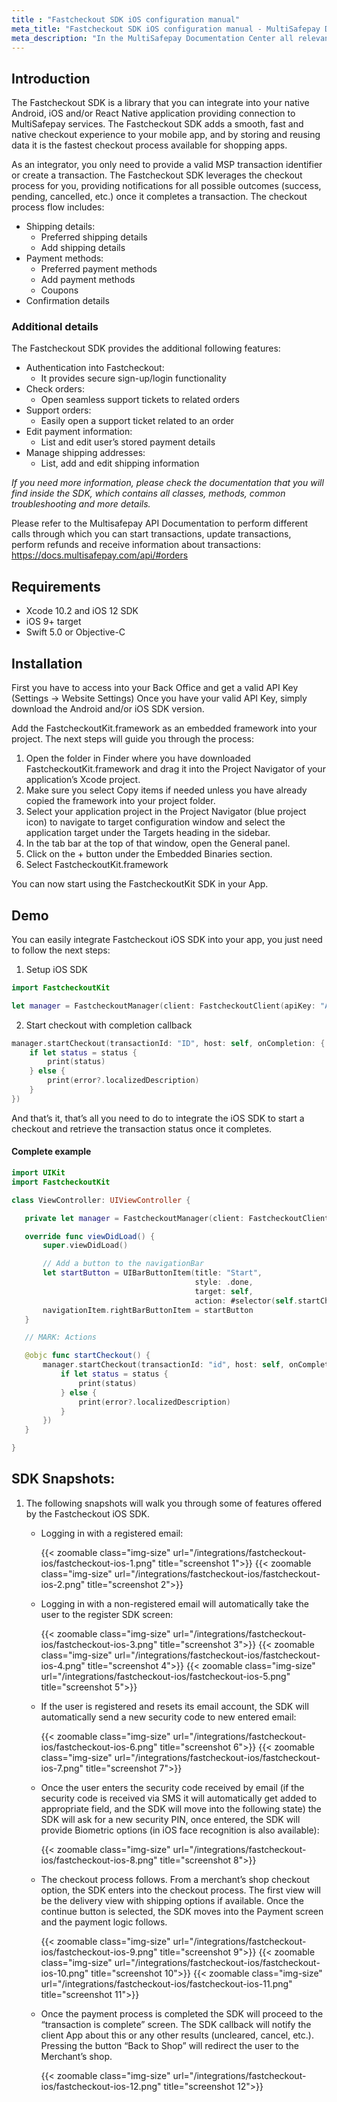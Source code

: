 ```yaml
---
title : "Fastcheckout SDK iOS configuration manual"
meta_title: "Fastcheckout SDK iOS configuration manual - MultiSafepay Documentation Center"
meta_description: "In the MultiSafepay Documentation Center all relevant information regarding our Plugins and API. As well as Support pages for Payment Method, Tools and General Questions. You can also find the contact details of our Support Team and Integration Team."
---
```


## Introduction

The Fastcheckout SDK is a library that you can integrate into your native Android, iOS and/or React Native application providing connection to MultiSafepay services. The Fastcheckout SDK adds a smooth, fast and native checkout experience to your mobile app, and by storing and reusing data it is the fastest checkout process available for shopping apps.

As an integrator, you only need to provide a valid MSP transaction identifier or create a transaction. The Fastcheckout SDK leverages the checkout process for you, providing notifications for all possible outcomes (success, pending, cancelled, etc.) once it completes a transaction. The checkout process flow includes:

* Shipping details:
    * Preferred shipping details
    * Add shipping details
* Payment methods:
    * Preferred payment methods
    * Add payment methods
    * Coupons
* Confirmation details

### Additional details

The Fastcheckout SDK provides the additional following features:

* Authentication into Fastcheckout: 
    * It provides secure sign-up/login functionality
* Check orders:
    * Open seamless support tickets to related orders
* Support orders:
    * Easily open a support ticket related to an order
* Edit payment information:
    * List and edit user’s stored payment details
* Manage shipping addresses:
    * List, add and edit shipping information

*If you need more information, please check the documentation that you will find inside the SDK, which contains all classes, methods, common troubleshooting and more details.*

Please refer to the Multisafepay API Documentation to perform different calls through which you can start transactions, update transactions, perform refunds and receive information about transactions: https://docs.multisafepay.com/api/#orders

## Requirements

* Xcode 10.2 and iOS 12 SDK
* iOS 9+ target
* Swift 5.0 or Objective-C

## Installation

First you have to access into your Back Office and get a valid API Key (Settings → Website Settings)
Once you have your valid API Key, simply download the Android and/or iOS SDK version.

Add the FastcheckoutKit.framework as an embedded framework into your project. The next steps will guide you through the process:

1. Open the folder in Finder where you have downloaded FastcheckoutKit.framework and drag it into the Project Navigator of your application’s Xcode project.
2. Make sure you select Copy items if needed unless you have already copied the framework into your project folder.
3. Select your application project in the Project Navigator (blue project icon) to navigate to target configuration window and select the application target under the Targets heading in the sidebar.
4. In the tab bar at the top of that window, open the General panel.
5. Click on the + button under the Embedded Binaries section.
6. Select FastcheckoutKit.framework

You can now start using the FastcheckoutKit SDK in your App.

## Demo

You can easily integrate Fastcheckout iOS SDK into your app, you just need to follow the next steps:

1. Setup iOS SDK

```swift
import FastcheckoutKit

let manager = FastcheckoutManager(client: FastcheckoutClient(apiKey: "API_KEY"))
```

2. Start checkout with completion callback

```swift
manager.startCheckout(transactionId: "ID", host: self, onCompletion: { status, error in
    if let status = status {
        print(status)
    } else {
        print(error?.localizedDescription)
    }
})
```

And that’s it, that’s all you need to do to integrate the iOS SDK to start a checkout and retrieve the transaction status once it completes.

#### Complete example

```swift
import UIKit
import FastcheckoutKit

class ViewController: UIViewController {

   private let manager = FastcheckoutManager(client: FastcheckoutClient(apiKey: "API_KEY"))

   override func viewDidLoad() {
       super.viewDidLoad()

       // Add a button to the navigationBar
       let startButton = UIBarButtonItem(title: "Start",
                                         style: .done,
                                         target: self,
                                         action: #selector(self.startCheckout))
       navigationItem.rightBarButtonItem = startButton
   }

   // MARK: Actions

   @objc func startCheckout() {
       manager.startCheckout(transactionId: "id", host: self, onCompletion: { status, error in
           if let status = status {
               print(status)
           } else {
               print(error?.localizedDescription)
           }
       })
   }

}
```

## SDK Snapshots:

1. The following snapshots will walk you through some of features offered by the Fastcheckout iOS SDK.
    * Logging in with a registered email: 
        
      {{< zoomable class="img-size" url="/integrations/fastcheckout-ios/fastcheckout-ios-1.png" title="screenshot 1">}}
      {{< zoomable class="img-size" url="/integrations/fastcheckout-ios/fastcheckout-ios-2.png" title="screenshot 2">}}

    * Logging in with a non-registered email will automatically take the user to the register SDK screen: 

      {{< zoomable class="img-size" url="/integrations/fastcheckout-ios/fastcheckout-ios-3.png" title="screenshot 3">}}
      {{< zoomable class="img-size" url="/integrations/fastcheckout-ios/fastcheckout-ios-4.png" title="screenshot 4">}}
      {{< zoomable class="img-size" url="/integrations/fastcheckout-ios/fastcheckout-ios-5.png" title="screenshot 5">}}

    * If the user is registered and resets its email account, the SDK  will automatically send a new security code to new entered email: 

      {{< zoomable class="img-size" url="/integrations/fastcheckout-ios/fastcheckout-ios-6.png" title="screenshot 6">}}
      {{< zoomable class="img-size" url="/integrations/fastcheckout-ios/fastcheckout-ios-7.png" title="screenshot 7">}}

    * Once the user enters the security code received by email (if the security code is received via SMS it will automatically get added to appropriate field, and the SDK will move into the following state) the SDK will ask for a new security PIN, once entered, the SDK will provide Biometric options (in iOS face recognition is also available):

      {{< zoomable class="img-size" url="/integrations/fastcheckout-ios/fastcheckout-ios-8.png" title="screenshot 8">}}

    * The checkout process follows. From a merchant’s shop checkout option, the SDK enters into the checkout process. The first view will be the delivery view with shipping options if available. Once the continue button is selected, the SDK moves into the Payment screen and the payment logic follows.
    
      {{< zoomable class="img-size" url="/integrations/fastcheckout-ios/fastcheckout-ios-9.png" title="screenshot 9">}}
      {{< zoomable class="img-size" url="/integrations/fastcheckout-ios/fastcheckout-ios-10.png" title="screenshot 10">}}
      {{< zoomable class="img-size" url="/integrations/fastcheckout-ios/fastcheckout-ios-11.png" title="screenshot 11">}}
    
    * Once the payment process is completed the SDK will proceed to the “transaction is complete” screen. The SDK callback will notify the client App about this or any other results (uncleared, cancel, etc.). Pressing the button “Back to Shop” will redirect the user to the Merchant’s shop.

      {{< zoomable class="img-size" url="/integrations/fastcheckout-ios/fastcheckout-ios-12.png" title="screenshot 12">}}


